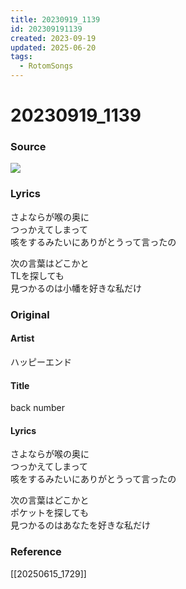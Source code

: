 ```yaml
---
title: 20230919_1139
id: 202309191139
created: 2023-09-19
updated: 2025-06-20
tags:
  - RotomSongs
---
```

# 20230919_1139

### Source

![](https://x.com/Starlystrongest/status/1703961993336828376)

### Lyrics

さよならが喉の奥に  
つっかえてしまって  
咳をするみたいにありがとうって言ったの  

次の言葉はどこかと  
TLを探しても  
見つかるのは小幡を好きな私だけ  

### Original

#### Artist

ハッピーエンド

#### Title

back number

#### Lyrics

さよならが喉の奥に  
つっかえてしまって  
咳をするみたいにありがとうって言ったの  

次の言葉はどこかと  
ポケットを探しても  
見つかるのはあなたを好きな私だけ  

### Reference  

[[20250615_1729]]